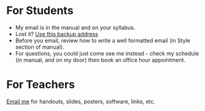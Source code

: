 #  For Students
* My email is in the manual and on your syllabus.
* Lost it? <a href="mailto:notmyrealaddressjustaspamfilter@alba-english.com">Use this backup address</a>
* Before you email, review how to write a well formatted email (in Style section of manual). 
* For questions, you could just come see me instead - check my schedule (in manual, and on my door) then book an office hour appointment. 

# For Teachers
<a href="mailto:notmyrealaddressjustaspamfilter@alba-english.com">Email me</a> for handouts, slides, posters, software, links, etc. 